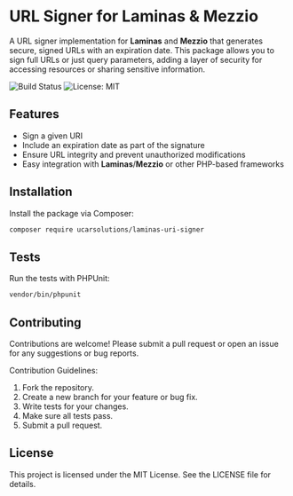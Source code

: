 # URL Signer for Laminas & Mezzio

A URL signer implementation for **Laminas** and **Mezzio** that generates secure, signed URLs with an expiration date. This package allows you to sign full URLs or just query parameters, adding a layer of security for accessing resources or sharing sensitive information.

![Build Status](https://github.com/Ucar-Solutions/laminas-uri-signer/workflows/Run%20Unit%20Tests/badge.svg)
![License: MIT](https://img.shields.io/badge/License-MIT-blue.svg)


## Features

- Sign a given URI
- Include an expiration date as part of the signature
- Ensure URL integrity and prevent unauthorized modifications
- Easy integration with **Laminas**/**Mezzio** or other PHP-based frameworks

## Installation

Install the package via Composer:

```bash
composer require ucarsolutions/laminas-uri-signer
```

## Tests
Run the tests with PHPUnit:

```bash
vendor/bin/phpunit
```
## Contributing
Contributions are welcome! Please submit a pull request or open an issue for any suggestions or bug reports.

Contribution Guidelines:
1. Fork the repository.
2. Create a new branch for your feature or bug fix.
3. Write tests for your changes.
4. Make sure all tests pass.
5. Submit a pull request.

## License
This project is licensed under the MIT License. See the LICENSE file for details.
